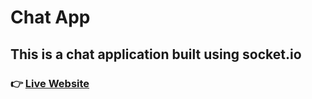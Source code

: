 # Chat App

## This is a chat application built using **socket.io**

### 👉 [Live Website](https://chat-app-ihp9.onrender.com/)
